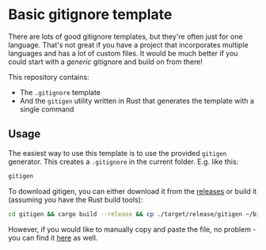 # Basic gitignore template

There are lots of good gitignore templates, but they're often just for one language. That's not great if you have a project that incorporates multiple languages and has a lot of custom files. It would be much better if you could start with a _generic_ gitignore and build on from there!

This repository contains:

- The `.gitignore` template
- And the `gitigen` utility written in Rust that generates the template with a single command

## Usage

The easiest way to use this template is to use the provided `gitigen` generator. This creates a `.gitignore` in the current folder. E.g. like this:

```bash
gitigen
```

To download gitigen, you can either download it from the [releases](https://github.com/Songtech-0912/basic-gitignore) or build it (assuming you have the Rust build tools):

```bash
cd gitigen && cargo build --release && cp ./target/release/gitigen ~/bin # or whatever location your global execs are in
```

However, if you would like to manually copy and paste the file, no problem - you can find it [here](./gitignore-template) as well.
